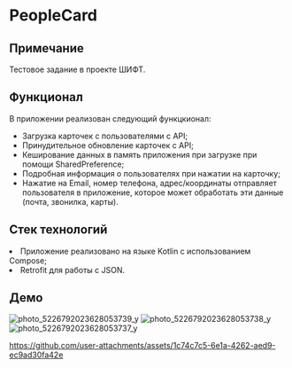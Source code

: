 <h1>PeopleCard</h1>
<h2>Примечание</h2>
Тестовое задание в проекте ШИФТ. 
<h2>Функционал</h2>
В приложении реализован следующий функцкионал:
<ul>
<li>
Загрузка карточек с пользователями с API;
</li>
  <li>
Принудительное обновление карточек с API;
  </li>
<li>
Кеширование данных в память приложения при загрузке при помощи SharedPreference;
</li>
<li>
Подробная информация о пользователях при нажатии на карточку;
</li>
<li>
Нажатие на Email, номер телефона, адрес/координаты отправляет пользователя в
приложение, которое может обработать эти данные (почта, звонилка, карты).
</li>
</ul>
<h2>Стек технологий</h2>
<li>
  Приложение реализовано на языке Kotlin с использованием Compose;
</li>
<li>
  Retrofit для работы с JSON.
</li>
 
<h2>Демо</h2>

![photo_5226792023628053739_y](https://github.com/user-attachments/assets/ed40534c-6126-4f58-9741-33cfa3e1537f)
![photo_5226792023628053738_y](https://github.com/user-attachments/assets/481589a5-6f50-414c-a86e-9b60f10fb6a1)
![photo_5226792023628053737_y](https://github.com/user-attachments/assets/b70729cf-305d-4a37-92f1-b165444fda5a)


https://github.com/user-attachments/assets/1c74c7c5-6e1a-4262-aed9-ec9ad30fa42e


